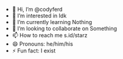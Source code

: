 - 👋 Hi, I’m @codyferd
- 👀 I’m interested in Idk
- 🌱 I’m currently learning Nothing
- 💞️ I’m looking to collaborate on Something
- 📫 How to reach me s.id/starz
- 😄 Pronouns: he/him/his
- ⚡ Fun fact: I exist

<!---
codyferd/codyferd is a ✨ special ✨ repository because its `README.md` (this file) appears on your GitHub profile.
You can click the Preview link to take a look at your changes.
--->
